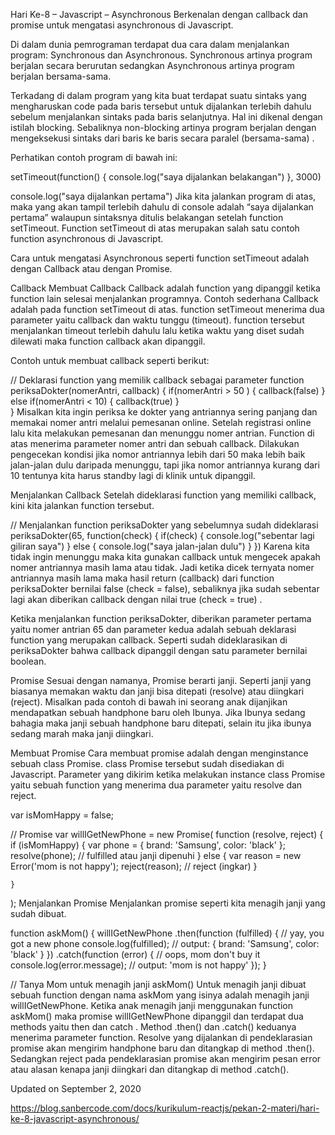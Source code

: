 Hari Ke-8 – Javascript – Asynchronous
Berkenalan dengan callback dan promise untuk mengatasi asynchronous di Javascript.

Di dalam dunia pemrograman terdapat dua cara dalam menjalankan program: Synchronous dan Asynchronous. Synchronous artinya program berjalan secara berurutan sedangkan Asynchronous artinya program berjalan bersama-sama.

Terkadang di dalam program yang kita buat terdapat suatu sintaks yang mengharuskan code pada baris tersebut untuk dijalankan terlebih dahulu sebelum menjalankan sintaks pada baris selanjutnya. Hal ini dikenal dengan istilah blocking. Sebaliknya non-blocking artinya program berjalan dengan mengeksekusi sintaks dari baris ke baris secara paralel (bersama-sama) .


Perhatikan contoh program di bawah ini:

setTimeout(function() {
  console.log("saya dijalankan belakangan")
}, 3000)
 
console.log("saya dijalankan pertama") 
Jika kita jalankan program di atas, maka yang akan tampil terlebih dahulu di console adalah “saya dijalankan pertama” walaupun sintaksnya ditulis belakangan setelah function setTimeout. Function setTimeout di atas merupakan salah satu contoh function asynchronous di Javascript.

Cara untuk mengatasi Asynchronous seperti function setTimeout adalah dengan Callback atau dengan Promise.

Callback 
Membuat Callback 
Callback adalah function yang dipanggil ketika function lain selesai menjalankan programnya. Contoh sederhana Callback adalah pada function setTimeout di atas. function setTimeout menerima dua parameter yaitu callback dan waktu tunggu (timeout). function tersebut menjalankan timeout terlebih dahulu lalu ketika waktu yang diset sudah dilewati maka function callback akan dipanggil.

Contoh untuk membuat callback seperti berikut:

// Deklarasi function yang memilik callback sebagai parameter
function periksaDokter(nomerAntri, callback) {
    if(nomerAntri > 50 ) {
        callback(false)
    } else if(nomerAntri < 10) {
        callback(true)
    }    
} 
Misalkan kita ingin periksa ke dokter yang antriannya sering panjang dan memakai nomer antri melalui pemesanan online. Setelah registrasi online lalu kita melakukan pemesanan dan menunggu nomer antrian. Function di atas menerima parameter nomer antri dan sebuah callback. Dilakukan pengecekan kondisi jika nomor antriannya lebih dari 50 maka lebih baik jalan-jalan dulu daripada menunggu, tapi jika nomor antriannya kurang dari 10 tentunya kita harus standby lagi di klinik untuk dipanggil.

Menjalankan Callback
Setelah dideklarasi function yang memiliki callback, kini kita jalankan function tersebut.

// Menjalankan function periksaDokter yang sebelumnya sudah dideklarasi
periksaDokter(65, function(check) {
    if(check) {
        console.log("sebentar lagi giliran saya")
    } else {
        console.log("saya jalan-jalan dulu")
    }
}) 
Karena kita tidak ingin menunggu maka kita gunakan callback untuk mengecek apakah nomer antriannya masih lama atau tidak. Jadi ketika dicek ternyata nomer antriannya masih lama maka hasil return (callback) dari function periksaDokter bernilai false (check = false), sebaliknya jika sudah sebentar lagi akan diberikan callback dengan nilai true (check = true) .

Ketika menjalankan function periksaDokter, diberikan parameter pertama yaitu nomer antrian 65 dan parameter kedua adalah sebuah deklarasi function yang merupakan callback. Seperti sudah dideklarasikan di periksaDokter bahwa callback dipanggil dengan satu parameter bernilai boolean.

Promise 
Sesuai dengan namanya, Promise berarti janji. Seperti janji yang biasanya memakan waktu dan janji bisa ditepati (resolve) atau diingkari (reject). Misalkan pada contoh di bawah ini seorang anak dijanjikan mendapatkan sebuah handphone baru oleh Ibunya. Jika Ibunya sedang bahagia maka janji sebuah handphone baru ditepati, selain itu jika ibunya sedang marah maka janji diingkari.

Membuat Promise
Cara membuat promise adalah dengan menginstance sebuah class Promise. class Promise tersebut sudah disediakan di Javascript. Parameter yang dikirim ketika melakukan instance class Promise yaitu sebuah function yang menerima dua parameter yaitu resolve dan reject.

var isMomHappy = false;
 
// Promise
var willIGetNewPhone = new Promise(
    function (resolve, reject) {
        if (isMomHappy) {
            var phone = {
                brand: 'Samsung',
                color: 'black'
            };
            resolve(phone); // fulfilled atau janji dipenuhi
        } else {
            var reason = new Error('mom is not happy');
            reject(reason); // reject (ingkar)
        }
 
    }
); 
Menjalankan Promise 
Menjalankan promise seperti kita menagih janji yang sudah dibuat.

function askMom() {
    willIGetNewPhone
        .then(function (fulfilled) {
            // yay, you got a new phone
            console.log(fulfilled);
         // output: { brand: 'Samsung', color: 'black' }
        })
        .catch(function (error) {
            // oops, mom don't buy it
            console.log(error.message);
         // output: 'mom is not happy'
        });
}
 
// Tanya Mom untuk menagih janji
askMom() 
Untuk menagih janji dibuat sebuah function dengan nama askMom yang isinya adalah menagih janji willIGetNewPhone. Ketika anak menagih janji menggunakan function askMom() maka promise willIGetNewPhone dipanggil dan terdapat dua methods yaitu then dan catch . Method .then() dan .catch() keduanya menerima parameter function. Resolve yang dijalankan di pendeklarasian promise akan mengirim handphone baru dan ditangkap di method .then(). Sedangkan reject pada pendeklarasian promise akan mengirim pesan error atau alasan kenapa janji diingkari dan ditangkap di method .catch().

Updated on September 2, 2020

https://blog.sanbercode.com/docs/kurikulum-reactjs/pekan-2-materi/hari-ke-8-javascript-asynchronous/